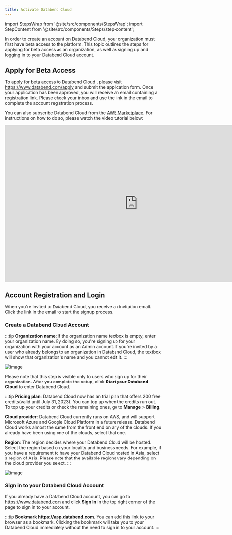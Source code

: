 ```yaml
---
title: Activate Databend Cloud
---
```


import StepsWrap from '@site/src/components/StepsWrap';
import StepContent from '@site/src/components/Steps/step-content';

In order to create an account on Databend Cloud, your organization must first have beta access to the platform. This topic outlines the steps for applying for beta access as an organization, as well as signing up and logging in to your Databend Cloud account.

## Apply for Beta Access

To apply for beta access to Databend Cloud , please visit https://www.databend.com/apply and submit the application form. Once your application has been approved, you will receive an email containing a registration link. Please check your inbox and use the link in the email to complete the account registration process.

You can also subscribe Databend Cloud from the [AWS Marketplace](https://aws.amazon.com/marketplace/pp/prodview-6dvshjlbds7b6). For instructions on how to do so, please watch the video tutorial below:

<iframe width="853" height="505" className="iframe-video" src="https://www.youtube.com/embed/EqxEfzOXDYg" title="YouTube video player" frameBorder="0" allow="accelerometer; autoplay; clipboard-write; encrypted-media; gyroscope; picture-in-picture; web-share" allowFullScreen></iframe>

## Account Registration and Login

When you're invited to Databend Cloud, you receive an invitation email. Click the link in the email to start the signup process.

### Create a Databend Cloud Account

<StepsWrap>
<StepContent number="1" title="Follow on-screen instructions to set up your account.">

:::tip
**Organization name**: If the organization name textbox is empty, enter your organization name. By doing so, you're signing up for your organization with your account as an Admin account. If you're invited by a user who already belongs to an organization in Databand Cloud, the textbox will show that organization's name and you cannot edit it.
:::

![image](@site/static/img/documents/getting-started/01.jpeg)
</StepContent>
<StepContent number="2" title="Select a pricing plan, a cloud provider, and a region to set up your Databend Cloud.">

Please note that this step is visible only to users who sign up for their organization. After you complete the setup, click **Start your Databend Cloud** to enter Databend Cloud.

:::tip
**Pricing plan**: Databend Cloud now has an trial plan that offers 200 free credits(valid until July 31, 2023). You can top up when the credits run out. To top up your credits or check the remaining ones, go to **Manage** > **Billing**.

**Cloud provider**: Databend Cloud currently runs on AWS, and will support Microsoft Azure and Google Cloud Platform in a future release. Databend Cloud works almost the same from the front end on any of the clouds. If you already have been using one of the clouds, select that one. 

**Region**: The region decides where your Databend Cloud will be hosted. Select the region based on your locality and business needs. For example, if you have a requirement to have your Databend Cloud hosted in Asia, select a region of Asia.  Please note that the available regions vary depending on the cloud provider you select. 
:::

![image](@site/static/img/documents/getting-started/02.jpg)
</StepContent>
</StepsWrap>




### Sign in to your Databend Cloud Account

If you already have a Databend Cloud account, you can go to https://www.databend.com and click **Sign In** in the top right corner of the page to sign in to your account.

:::tip
**Bookmark https://app.databend.com**. You can add this link to your browser as a bookmark. Clicking the bookmark will take you to your Databend Cloud immediately without the need to sign in to your account.
:::